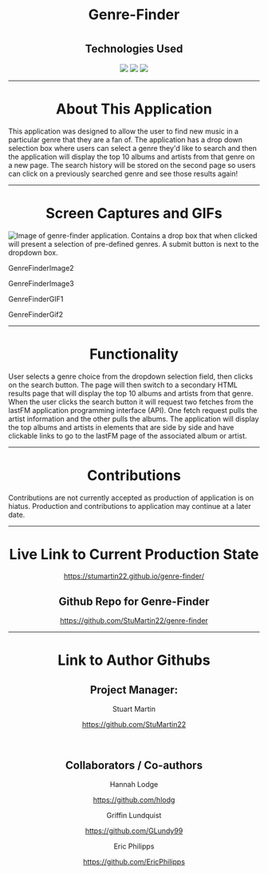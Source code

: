 <h1 align="center">Genre-Finder</h1>
<h1 align="center"></h1>
<h2 align="center">Technologies Used</h1>
<p align="center">
    <img src="https://img.shields.io/badge/HTML-orange" />
    <img src="https://img.shields.io/badge/CSS-blue" />
    <img src="https://img.shields.io/badge/JavaScript-red"  />
</p>

---

<h1 align="center">About This Application</h1>

This application was designed to allow the user to find new music in a particular genre that they are a fan of. The application has a drop down selection box where users can select a genre they'd like to search and then the application will display the top 10 albums and artists from that genre on a new page. The search history will be stored on the second page so users can click on a previously searched genre and see those results again!

---

<h1 align="center">Screen Captures and GIFs</h1>

![Image of genre-finder application. Contains a drop box that when clicked will present a selection of pre-defined genres. A submit button is next to the dropdown box.]( assets/images/WeatherAppImage.png "GenreFinderImage")

GenreFinderImage2

GenreFinderImage3

GenreFinderGIF1

GenreFinderGif2

---

<h1 align="center">Functionality</h1>

User selects a genre choice from the dropdown selection field, then clicks on the search button. The page will then switch to a secondary HTML results page that will display the top 10 albums and artists from that genre. When the user clicks the search button it will request two fetches from the lastFM application programming interface (API). One fetch request pulls the artist information and the other pulls the albums. The application will display the top albums and artists in elements that are side by side and have clickable links to go to the lastFM page of the associated album or artist.

---

<h1 align="center">Contributions</h1>

Contributions are not currently accepted as production of application is on hiatus. Production and contributions to application may continue at a later date.

---

<h1 align="center">Live Link to Current Production State</h1>

<p align="center"><a href="https://stumartin22.github.io/genre-finder/">https://stumartin22.github.io/genre-finder/</a></p>

<h2 align="center">Github Repo for Genre-Finder</h2>
<p align="center"><a href="https://github.com/StuMartin22/genre-finder">https://github.com/StuMartin22/genre-finder</a></p>

---

<h1 align="center">Link to Author Githubs</h1>


<h2 align="center">Project Manager:</h2>

<p align="center">Stuart Martin</p>
<p align="center"><a href="https://github.com/StuMartin22">https://github.com/StuMartin22</a></p>

<br>

<h2 align="center">Collaborators / Co-authors</h2>

<p align="center">Hannah Lodge</p>
<p align="center"><a href="https://github.com/StuMartin22">https://github.com/hlodg</a></p>

<p align="center">Griffin Lundquist</p>
<p align="center"><a href="https://github.com/GLundy99">https://github.com/GLundy99</a></p>

<p align="center">Eric Philipps</p>
<p align="center"><a href="https://github.com/EricPhilipps">https://github.com/EricPhilipps</a></p>
